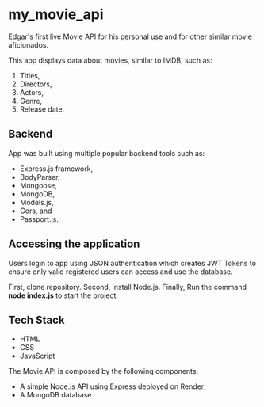 # my_movie_api

Edgar's first live Movie API for his personal use and for other similar movie aficionados.

This app displays data about movies, similar to IMDB, such as: 
1) Titles, 
2) Directors, 
3) Actors, 
4) Genre, 
5) Release date. 

## Backend

App was built using multiple popular backend tools such as: 
* Express.js framework,
* BodyParser,
* Mongoose,
* MongoDB,
* Models.js,
* Cors, and
* Passport.js.

## Accessing the application

Users login to app using JSON authentication which creates JWT Tokens to ensure only valid registered users can access and use the database. 

First, clone repository.
Second, install Node.js.
Finally, Run the command **node index.js** to start the project.

## Tech Stack

* HTML
* CSS
* JavaScript

The Movie API is composed by the following components: 
* A simple Node.js API using Express deployed on Render;
* A MongoDB database.

